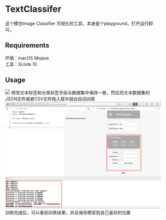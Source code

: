 # TextClassifer

这个模仿Image Classifier 可视化的工具，本身是个playground，打开运行即可。  
## **Requirements**
环境：macOS Mojave   
工具：Xcode 10  

## **Usage**
![]("resource1.png")
修改文本标签和分类标签字段与数据集中保持一致，然后将文本数据集的JSON文件或者CSV文件拖入框中就会自动训练
![](https://github.com/BlankSpace007/TextClassiferPlayground/blob/master/resource2.png)
训练完成后，可以看到训练结果，并且保存模型到自己喜欢的位置